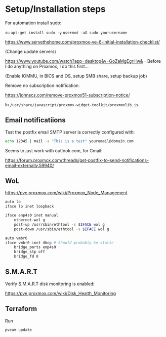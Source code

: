 # Setup/Installation steps

For automation install sudo:

`su`
`apt-get install sudo -y`
`usermod -aG sudo yourusername`

https://www.servethehome.com/proxmox-ve-6-initial-installation-checklist/

(Change update servers)

https://www.youtube.com/watch?app=desktop&v=GoZaMgEgrHw& - Before I do anything on Proxmox, I do this first...

(Enable IOMMU, in BIOS and OS, setup SMB share, setup backup job)

Remove no subscription notification:

https://johnscs.com/remove-proxmox51-subscription-notice/

In `/usr/share/javascript/proxmox-widget-toolkit/proxmoxlib.js`

## Email notificatiions

Test the postfix email SMTP server is correctly configured with:

```bash
echo 12345 | mail -s "This is a test" youremail@domain.com
```

Seems to just work with outlook.com, for Gmail:

https://forum.proxmox.com/threads/get-postfix-to-send-notifications-email-externally.59940/

## WoL

https://pve.proxmox.com/wiki/Proxmox_Node_Management 

```bash
auto lo
iface lo inet loopback

iface enp4s0 inet manual
	ethernet-wol g
	post-up /usr/sbin/ethtool -s $IFACE wol g
	post-down /usr/sbin/ethtool -s $IFACE wol g

auto vmbr0
iface vmbr0 inet dhcp # Should probably be static
	bridge_ports enp4s0
	bridge_stp off
	bridge_fd 0
```

## S.M.A.R.T

Verify S.M.A.R.T disk monitoring is enabled:

https://pve.proxmox.com/wiki/Disk_Health_Monitoring

## Terraform

Run

```
pveam update
```
